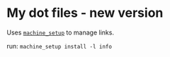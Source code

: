 # My dot files -  new version

Uses [`machine_setup`](https://github.com/timopruesse/machine_setup/) to manage links.

run: `machine_setup install -l info`
